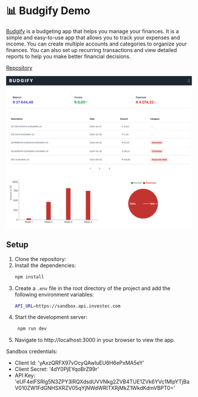 # 📊 Budgify Demo

[Budgify](https://budgify.netlify.app/) is a budgeting app that helps you manage your finances. It is a simple and easy-to-use app that allows you to track your expenses and income. You can create multiple accounts and categories to organize your finances. You can also set up recurring transactions and view detailed reports to help you make better financial decisions.

[Repository](https://github.com/Investec-Developer-Community/budgify)

![Budgify screenshot](./budgify.png)

## Setup

1. Clone the repository:
2. Install the dependencies:
   ```bash
   npm install
   ```
3. Create a `.env` file in the root directory of the project and add the following environment variables:
   ```bash
   API_URL=https://sandbox.api.investec.com
   ```
4. Start the development server:
   ```bash
    npm run dev
    ```
5. Navigate to http://localhost:3000 in your browser to view the app.

Sandbox credentials:
- Client Id: 'yAxzQRFX97vOcyQAwluEU6H6ePxMA5eY'
- Client Secret: '4dY0PjEYqoBrZ99r'
- API Key: 'eUF4elFSRlg5N3ZPY3lRQXdsdUVVNkg2ZVB4TUE1ZVk6YVc1MlpYTjBaV010ZW1FdGNHSXRZV05qYjNWdWRITXRjMkZ1WkdKdmVBPT0='